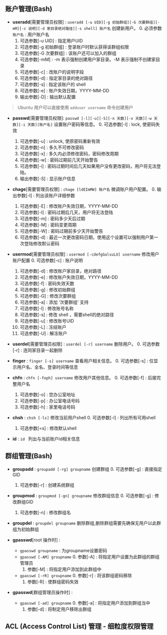 ## 账户管理(Bash)

* **useradd**[需要管理员权限] : `useradd [-u UID][-g 初始群组][-G 次要群组][-mM][-c 说明][-d 家目录绝对路径][-s shell] 账户名` 创建新用户。
    0. 必须参数 `账户名` : 用户账户名
    1. 可选参数[-u UID] : 指定用户UID
    2. 可选参数[-g 初始群组] : 登录账户时默认获得该群组权限
    3. 可选参数[-G 次要群组] : 该账户还可以加入的群组
    4. 可选参数[-mM] : -m 表示强制创建用户家目录。-M 表示强制不创建家目录
    5. 可选参数[-c] : 改账户的说明字段
    6. 可选参数[-d] : 指定家目录的绝对路径
    7. 可选参数[-s] : 指定该账户的 shell
    8. 可选参数[-e] : 账户失效日期，YYYY-MM-DD
    9. 输出参数[-D] : 输出默认配置

> Ubuntu 用户可以直接使用 `adduser username` 命令创建用户

* **passwd**[需要管理员权限]: `passwd [-l][-u][-S][-n 天数][-x 天数][-w 天数][-i 天数][账户名]` 设置账户密码等信息。
    0. 可选参数[-l] : lock, 使密码失效
    1. 可选参数[-u] : unlock, 使原密码重新有效
    2. 可选参数[-n] : 多久不可修改密码
    3. 可选参数[-x] : 多久内必须修改密码，密码修改周期
    4. 可选参数[-w] : 密码过期前几天开始警告
    5. 可选参数[-i] : 密码过期时间后几天如果用户没有更改密码，用户将无法登陆。
    6. 输出参数[-S] : 显示账户信息

* **chage**[需要管理员权限] : `chage [ldEImMW] 账户名` 微调账户用户配置。
    0. 输出参数[-l] : 列出该账户详细参数
    1. 可选参数[-E] : 修改账户失效日期，YYYY-MM-DD
    2. 可选参数[-I] : 密码过期后几天，用户将无法登陆
    3. 可选参数[-m] : 密码多少天后过期
    4. 可选参数[-M] : 密码变更周期
    5. 可选参数[-W] : 密码过期前多少天开始警告
    6. 可选参数[-d] : 最近一次更改密码日期，使用这个设置可以强制用户第一次登陆修改默认密码

* **usermod**[需要管理员权限] : `usermod [-cdefgGalsuLU] username` 修改用户账户配置
    0. 可选参数[-c] : 账户说明
    1. 可选参数[-d] : 修改账户家目录，绝对路径
    2. 可选参数[-e] : 修改账户失效日期，YYYY-MM-DD
    3. 可选参数[-f] : 密码失效天数
    4. 可选参数[-g] : 修改初始群组
    5. 可选参数[-G] : 修改次要群组
    6. 可选参数[-a] : 添加 ‘次要群组’ 支持
    7. 可选参数[-l] : 修改账号名称
    8. 可选参数[-s] : 修改 shell ，需要shell的绝对路径
    9. 可选参数[-u] : 修改账号UID
    10. 可选参数[-L] : 冻结账户
    11. 可选参数[-U] : 解冻账户

* **userdel**[需要管理员权限] : `userdel [-r] username` 删除用户。
    0. 可选参数[-r] : 连同家目录一起删除

* **finger** : `finger [-s] username` 查看用户相关信息。
    0. 可选参数[-s] : 仅显示用户名、全名、登录时间等信息

* **chfn** : `chfn [-foph] username` 修改用户其他信息。
    0. 可选参数[-f] : 后接完整用户名
    1. 可选参数[-o] : 您办公室地址
    2. 可选参数[-p] : 办公室电话号码
    3. 可选参数[-h] : 家里电话号码

* **chsh** : `chsh [-ls]` 修改当前用户shell
    0. 可选参数[-l] : 列出所有可用shell
    1. 可选参数[=s] : 修改默认shell

* **id** : `id ` 列出与当前账户id相关信息

## 群组管理(Bash)

* **groupadd** : `groupadd [-rg] groupname` 创建群组
    0. 可选参数[-g] : 直接指定GID
    1. 可选参数[-r] : 创建系统群组

* **groupmod** : `groupmod [-gn] groupname` 修改群组信息
    0. 可选参数[-g] : 修改群组GID
    1. 可选参数[-n] : 修改群组名

* **groupdel** : `groupdel groupname` 删除群组,删除群组需要先确保无用户以此群组为初始群组

* **gpasswd**[root 操作时] : 
    * `gpasswd groupname` : 为groupname设置密码
    * `gpasswd [-AM] groupname`
        0. 参数[-A] : 将指定用户设置为此群组的群组管理员
        1. 参数[-M] : 将指定用户添加到此群组中
    * `gpasswd [-rR] groupname`
        0. 参数[-r] : 将该群组密码移除
        1. 参数[-R] : 使群组密码失效

* **gpasswd**[群组管理员操作时] :
    * `gpasswd [-ad] groupname` 
        0. 参数[-a] : 将指定用户添加到群组当中
        1. 参数[-d] : 将制定用户移除出群组

## ACL (Access Control List) 管理 - 细粒度权限管理
